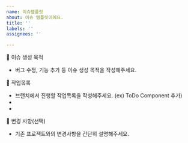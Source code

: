 ```yaml
---
name: 이슈템플릿
about: 이슈 템플릿이에요.
title: ''
labels: ''
assignees: ''

---
```


:t-rex: 이슈 생성 목적
- 버그 수정, 기능 추가 등 이슈 생성 목적을 작성해주세요.

:t-rex: 작업목록
- 브랜치에서 진행할 작업목록을 작성해주세요. (ex) ToDo Component 추가)
-
- 

:t-rex: 변경 사항(선택)
- 기존 프로젝트와의 변경사항을 간단히 설명해주세요.

